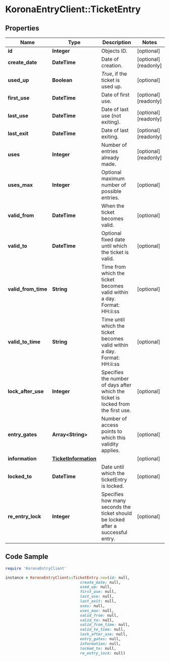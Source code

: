 # KoronaEntryClient::TicketEntry

## Properties

Name | Type | Description | Notes
------------ | ------------- | ------------- | -------------
**id** | **Integer** | Objects ID. | [optional] 
**create_date** | **DateTime** | Date of creation. | [optional] [readonly] 
**used_up** | **Boolean** | *True*, if the ticket is used up. | [optional] 
**first_use** | **DateTime** | Date of first use. | [optional] [readonly] 
**last_use** | **DateTime** | Date of last use (not exiting). | [optional] [readonly] 
**last_exit** | **DateTime** | Date of last exiting. | [optional] [readonly] 
**uses** | **Integer** | Number of entries already made. | [optional] [readonly] 
**uses_max** | **Integer** | Optional maximum number of possible entries. | [optional] 
**valid_from** | **DateTime** | When the ticket becomes valid. | [optional] 
**valid_to** | **DateTime** | Optional fixed date until which the ticket is valid. | [optional] 
**valid_from_time** | **String** | Time from which the ticket becomes valid within a day. Format: HH:ii:ss | [optional] 
**valid_to_time** | **String** | Time until which the ticket becomes valid within a day. Format: HH:ii:ss | [optional] 
**lock_after_use** | **Integer** | Specifies the number of days after which the ticket is locked from the first use. | [optional] 
**entry_gates** | **Array&lt;String&gt;** | Number of access points to which this validity applies. | [optional] 
**information** | [**TicketInformation**](TicketInformation.md) |  | [optional] 
**locked_to** | **DateTime** | Date until which the ticketEntry is locked. | [optional] 
**re_entry_lock** | **Integer** | Specifies how many seconds the ticket should be locked after a successful entry. | [optional] 

## Code Sample

```ruby
require 'KoronaEntryClient'

instance = KoronaEntryClient::TicketEntry.new(id: null,
                                 create_date: null,
                                 used_up: null,
                                 first_use: null,
                                 last_use: null,
                                 last_exit: null,
                                 uses: null,
                                 uses_max: null,
                                 valid_from: null,
                                 valid_to: null,
                                 valid_from_time: null,
                                 valid_to_time: null,
                                 lock_after_use: null,
                                 entry_gates: null,
                                 information: null,
                                 locked_to: null,
                                 re_entry_lock: null)
```


